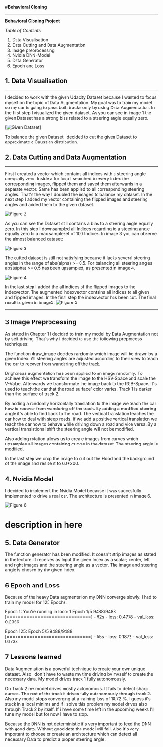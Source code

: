 #**Behavioral Cloning** 

---

**Behavioral Cloning Project**

*Table of Contents*

 1. Data Visualisation
 2. Data Cutting and Data Augmentation
 3. Image preprocessing
 4. Nvidia DNN-Model
 5. Data Generator
 6. Epoch and Loss


## 1. Data Visualisation
---
I decided to work with the given Udacity Dataset because I wanted to focus myself on the topic of Data Augmentation. My goal was to train my model so my car is going to pass both tracks only by using Data Augmentation.
In the first step I visualized the given dataset. As you can see in image 1 the given Dataset has a strong bias related to a steering angle equally zero.

[![Given Dataset](https://github.com/Chinchilla1988/CarND-Behavioral-Cloning-P3-master/tree/master/CarND-Behavioral-Cloning-P3-master/examples/givendataset.png)]

To balance the given Dataset I decided to cut the given Dataset to approximate a Gaussian distribution.

## 2. Data Cutting and Data Augmentation
---
First I created a vector which contains all indices with a steering angle unequally zero. Inside a for loop I searched to every index the corresponding images, flipped them and saved them afterwards in a separate vector. Same has been applied to all corresponding steering angles. That's the way I doubled the images to balance my dataset. In the next step I added my vector containing the flipped images and steering angles and added them to the given dataset. 

![Figure 2](https://github.com/Chinchilla1988/CarND-Behavioral-Cloning-P3-master/tree/master/CarND-Behavioral-Cloning-P3-master/examples/augmented_Dataset.png)

As you can see the Dataset still contains a bias to a steering angle equally zero. In this step I downsampled all Indices regarding to a steering angle equally zero to a max sampleset of 100 Indices.
In image 3 you can observe the almost balanced dataset:

![Figure 3](https://github.com/Chinchilla1988/CarND-Behavioral-Cloning-P3-master/tree/master/CarND-Behavioral-Cloning-P3-master/examples/Almost_balanced.png)

The cutted dataset is still not satisfying because it lacks several steering angles in the range of abs(alpha) >= 0.5. For balancing all steering angles abs(alpha) >= 0.5 has been upsampled, as presented in image 4.

![Figure 4](https://github.com/Chinchilla1988/CarND-Behavioral-Cloning-P3-master/tree/master/CarND-Behavioral-Cloning-P3-master/examples/upsample.png?raw=true)

In the last step I added the all indices of the flipped images to the indexvector. The augmented indexvector contains all indices to all given and flipped images. In the final step the indexvector has been cut. The final result is given in image5:
![Figure 5](https://github.com/Chinchilla1988/CarND-Behavioral-Cloning-P3-master/tree/master/CarND-Behavioral-Cloning-P3-master/examples/finalcut.png?raw=true)

---
## 3 Image Preprocessing
As stated in Chapter 1 I decided to train my model by Data Augmentation not by self driving. That's why I decided to use the following preprocess techniques:

The function draw_image decides randomly which image will be drawn by a given Index. All steering angles are adjusted according to their view to teach the car to recover from wandering off the track.


Brightness augmentation has been applied to an image randomly. To achieve this effect we transform the image to the HSV-Space and scale the V-Value. Afterwards we transformate the image back to the RGB-Space. It's used to teach the car that the road surface' color varies. Track 1 is darker than the surface of track 2.

By adding a randomly  horizontally translation to the image we teach the car how to recover from wandering off the track. By adding a modified steering angle it's able to find back to the road. The vertical translation teaches the car how to deal with steep roads. if we add a positive vertical translation we teach the car how to behave while driving down a road and vice versa. By a vertical translational shift the steering angle will not be modified.

Also adding rotation allows us to create images from curves which upsamples all images containing curves in the dataset. The steering angle is modified.

In the last step we crop the image to cut out the Hood and the background of the image and resize it to 60*200.

## 4. Nvidia Model

I decided to implement the Nvidia Model because it was succesfully implemented to drive a real car.
The architecture is presented in image 6.

![Figure 6](https://github.com/Chinchilla1988/CarND-Behavioral-Cloning-P3-master/tree/master/CarND-Behavioral-Cloning-P3-master/examples/nvidia.png?raw=true)









# description in here

## 5. Data Generator

The function generator has been modified. It doesn't strip images as stated in the lecture. It receives as Input the given Index as a scalar; center, left and right images and the steering angle as a vector. The image and steering angle is chosen by the given index.

## 6 Epoch and Loss

Because of the heavy Data augmentation my DNN converge slowly. I had to train my model for 125 Epochs. 

Epoch 1: 
You're running in loop: 1
Epoch 1/5
9488/9488 [==============================] - 92s - loss: 0.4778 - val_loss: 0.2366

Epoch 125:
Epoch 5/5
9488/9488 [==============================] - 55s - loss: 0.1872 - val_loss: 0.1738
## 7 Lessons learned

Data Augmentation is a powerful technique to create your own unique dataset. Also I don't have to waste my time driving by myself to create the necessary data. 
My model drives track 1 fully autonomously.

On Track 2 my model drives mostly autonomous. It fails to detect sharp curves. The rest of the track it drives fully autonomously through track 2.
Also my model stops converging at a training loss of 18.72 %. I guess it's stuck in a local minima and if I solve this problem my model drives also through Track 2 by itself. If i have some time left in the upcoming weeks I'll tune my model but for now I have to stop. 

Because the DNN is not deterministic it's very important to feed the DNN with good data. Without good data the model will fail. Also it's very important to choose or create an architecture which can detect all necessary Data to predict a proper steering angle.
